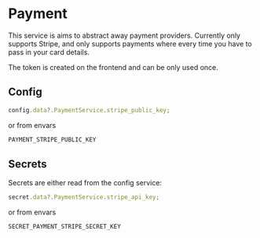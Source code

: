 # Payment

This service is aims to abstract away payment providers.
Currently only supports Stripe, and only supports payments where every time you have to pass in your card details.

The token is created on the frontend and can be only used once.

## Config

```js
config.data?.PaymentService.stripe_public_key;
```

or from envars

```sh
PAYMENT_STRIPE_PUBLIC_KEY
```

## Secrets

Secrets are either read from the config service:

```js
secret.data?.PaymentService.stripe_api_key;
```

or from envars

```sh
SECRET_PAYMENT_STRIPE_SECRET_KEY
```
